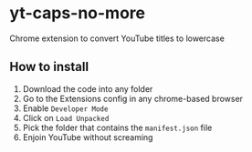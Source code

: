 # yt-caps-no-more

Chrome extension to convert YouTube titles to lowercase

## How to install

1. Download the code into any folder
2. Go to the Extensions config in any chrome-based browser
3. Enable `Developer Mode`
4. Click on `Load Unpacked`
5. Pick the folder that contains the `manifest.json` file
6. Enjoin YouTube without screaming
